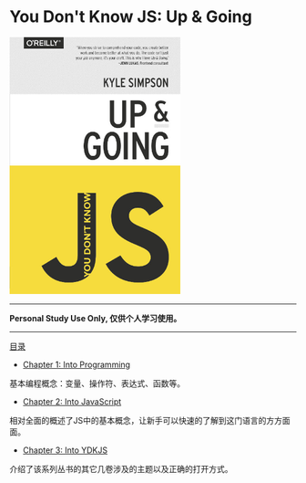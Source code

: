 # You Don't Know JS: Up & Going

<img src="cover.jpg" width="300">

-----

**Personal Study Use Only, 仅供个人学习使用。**

-----

[目录](toc.md)

* [Chapter 1: Into Programming](ch1.md)

基本编程概念：变量、操作符、表达式、函数等。

* [Chapter 2: Into JavaScript](ch2.md)

相对全面的概述了JS中的基本概念，让新手可以快速的了解到这门语言的方方面面。

* [Chapter 3: Into YDKJS](ch3.md)

介绍了该系列丛书的其它几卷涉及的主题以及正确的打开方式。
